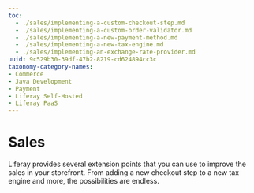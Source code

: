 ```yaml
---
toc:
  - ./sales/implementing-a-custom-checkout-step.md
  - ./sales/implementing-a-custom-order-validator.md
  - ./sales/implementing-a-new-payment-method.md
  - ./sales/implementing-a-new-tax-engine.md
  - ./sales/implementing-an-exchange-rate-provider.md
uuid: 9c529b30-39df-47b2-8219-cd624894cc3c
taxonomy-category-names:
- Commerce
- Java Development
- Payment
- Liferay Self-Hosted
- Liferay PaaS
---
```

# Sales

Liferay provides several extension points that you can use to improve the sales in your storefront. From adding a new checkout step to a new tax engine and more, the possibilities are endless.